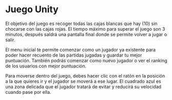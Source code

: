 
# Juego Unity

El objetivo del juego es recoger todas las cajas blancas que hay (10) sin chocarse con las cajas rojas. El tiempo máximo para superar el juego son 3 minutos, después saldrá una pantalla final donde se permite volver a jugar o salir.

El menu inicial te permite comenzar como un jugador ya existente para poder hacer recuento de las partidas jugadas y guardar tu mejor puntuación. También podrás comenzar como nuevo jugador o ver el ranking de los usuarios con mejor puntuación.

Para moverse dentro del juego, debes hacer clic con el ratón en la posición a la que quieres ir y el jugador se moverá a ese lugar. El cuadrado azul es una zona delicada que el jugador tratará de evitar y reducirá su velocidad cuando pase por ella. 
